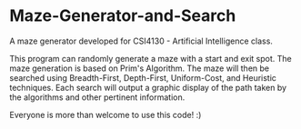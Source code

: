 # Maze-Generator-and-Search
A maze generator developed for CSI4130 - Artificial Intelligence class.



This program can randomly generate a maze with a start and exit spot. The maze generation is based on Prim's Algorithm.
The maze will then be searched using Breadth-First, Depth-First, Uniform-Cost, and Heuristic techniques.
Each search will output a graphic display of the path taken by the algorithms and other pertinent information.

Everyone is more than welcome to use this code! :) 
